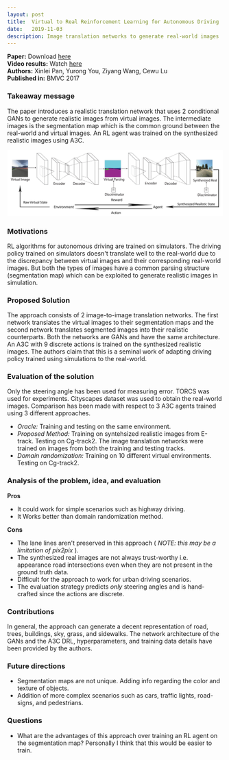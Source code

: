 ```yaml
---
layout: post
title:  Virtual to Real Reinforcement Learning for Autonomous Driving
date:   2019-11-03
description: Image translation networks to generate real-world images
---
```


**Paper:** Download <a href="https://arxiv.org/abs/1704.03952" target="_blank">here</a>  
**Video results:** Watch <a href="https://www.youtube.com/watch?v=Bce2ZSlMuqY" target="_blank">here</a>  
**Authors:** Xinlei Pan, Yurong You, Ziyang Wang, Cewu Lu  
**Published in:** BMVC 2017

### Takeaway message
The paper introduces a realistic translation network that uses 2 conditional GANs to generate realistic images from virtual images. The intermediate images is the segmentation map which is the common ground between the real-world and virtual images. An RL agent was trained on the synthesized realistic images using A3C.

<p align="center">
  <img src="/assets/img/virtual_to_real_RL/image-translation-nw.png" width="720">
</p>

### Motivations
RL algorithms for autonomous driving are trained on simulators. The driving policy trained on simulators doesn't translate well to the real-world due to the discrepancy between virtual images and their corresponding real-world images. But both the types of images have a common parsing structure (segmentation map) which can be exploited to generate realistic images in simulation.

### Proposed Solution
The approach consists of 2 image-to-image translation networks. The first network translates the virtual images to their segmentation maps and the second network translates segmented images into their realistic counterparts. Both the networks are GANs and have the same architecture. An A3C with 9 discrete actions is trained on the synthesized realistic images. The authors claim that this is a seminal work of adapting driving policy trained using simulations to the real-world. 

### Evaluation of the solution
Only the steering angle has been used for measuring error. TORCS was used for experiments. Cityscapes dataset was used to obtain the real-world images.
Comparison has been made with respect to 3 A3C agents trained using 3 different approaches.
- *Oracle:* Training and testing on the same environment.
- *Proposed Method:* Training on syntehsized realistic images from E-track. Testing on Cg-track2. The image translation networks were trained on images from both the training and testing tracks. 
- *Domain randomization:* Training on 10 different virtual environments. Testing on Cg-track2.

### Analysis of the problem, idea, and evaluation
**Pros**
- It could work for simple scenarios such as highway driving.
- It Works better than domain randomization method.

**Cons**
- The lane lines aren't preserved in this approach ( *NOTE: this may be a limitation of pix2pix* ).
- The synthesized real images are not always trust-worthy i.e. appearance road intersections even when they are not present in the ground truth data.
- Difficult for the approach to work for urban driving scenarios.
- The evaluation strategy predicts *only* steering angles and is hand-crafted since the actions are discrete.

### Contributions
In general, the approach can generate a decent representation of road, trees, buildings, sky, grass, and sidewalks. The network architecture of the GANs and the A3C DRL, hyperparameters, and training data details have been provided by the authors.

### Future directions
- Segmentation maps are not unique. Adding info regarding the color and texture of objects. 
- Addition of more complex scenarios such as cars, traffic lights, road-signs, and pedestrians.

### Questions
- What are the advantages of this approach over training an RL agent on the segmentation map? Personally I think that this would be easier to train.